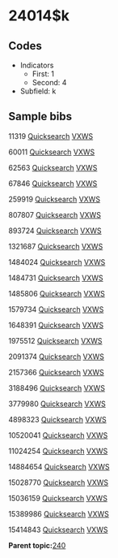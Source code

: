 # 24014$k

## Codes

-   Indicators
    -   First: 1
    -   Second: 4
-   Subfield: k

## Sample bibs

11319 [Quicksearch](https://search.library.yale.edu/catalog/11319) [VXWS](http://prodorbis.library.yale.edu:7014/vxws/GetHoldingsService?bibId=11319)

60011 [Quicksearch](https://search.library.yale.edu/catalog/60011) [VXWS](http://prodorbis.library.yale.edu:7014/vxws/GetHoldingsService?bibId=60011)

62563 [Quicksearch](https://search.library.yale.edu/catalog/62563) [VXWS](http://prodorbis.library.yale.edu:7014/vxws/GetHoldingsService?bibId=62563)

67846 [Quicksearch](https://search.library.yale.edu/catalog/67846) [VXWS](http://prodorbis.library.yale.edu:7014/vxws/GetHoldingsService?bibId=67846)

259919 [Quicksearch](https://search.library.yale.edu/catalog/259919) [VXWS](http://prodorbis.library.yale.edu:7014/vxws/GetHoldingsService?bibId=259919)

807807 [Quicksearch](https://search.library.yale.edu/catalog/807807) [VXWS](http://prodorbis.library.yale.edu:7014/vxws/GetHoldingsService?bibId=807807)

893724 [Quicksearch](https://search.library.yale.edu/catalog/893724) [VXWS](http://prodorbis.library.yale.edu:7014/vxws/GetHoldingsService?bibId=893724)

1321687 [Quicksearch](https://search.library.yale.edu/catalog/1321687) [VXWS](http://prodorbis.library.yale.edu:7014/vxws/GetHoldingsService?bibId=1321687)

1484024 [Quicksearch](https://search.library.yale.edu/catalog/1484024) [VXWS](http://prodorbis.library.yale.edu:7014/vxws/GetHoldingsService?bibId=1484024)

1484731 [Quicksearch](https://search.library.yale.edu/catalog/1484731) [VXWS](http://prodorbis.library.yale.edu:7014/vxws/GetHoldingsService?bibId=1484731)

1485806 [Quicksearch](https://search.library.yale.edu/catalog/1485806) [VXWS](http://prodorbis.library.yale.edu:7014/vxws/GetHoldingsService?bibId=1485806)

1579734 [Quicksearch](https://search.library.yale.edu/catalog/1579734) [VXWS](http://prodorbis.library.yale.edu:7014/vxws/GetHoldingsService?bibId=1579734)

1648391 [Quicksearch](https://search.library.yale.edu/catalog/1648391) [VXWS](http://prodorbis.library.yale.edu:7014/vxws/GetHoldingsService?bibId=1648391)

1975512 [Quicksearch](https://search.library.yale.edu/catalog/1975512) [VXWS](http://prodorbis.library.yale.edu:7014/vxws/GetHoldingsService?bibId=1975512)

2091374 [Quicksearch](https://search.library.yale.edu/catalog/2091374) [VXWS](http://prodorbis.library.yale.edu:7014/vxws/GetHoldingsService?bibId=2091374)

2157366 [Quicksearch](https://search.library.yale.edu/catalog/2157366) [VXWS](http://prodorbis.library.yale.edu:7014/vxws/GetHoldingsService?bibId=2157366)

3188496 [Quicksearch](https://search.library.yale.edu/catalog/3188496) [VXWS](http://prodorbis.library.yale.edu:7014/vxws/GetHoldingsService?bibId=3188496)

3779980 [Quicksearch](https://search.library.yale.edu/catalog/3779980) [VXWS](http://prodorbis.library.yale.edu:7014/vxws/GetHoldingsService?bibId=3779980)

4898323 [Quicksearch](https://search.library.yale.edu/catalog/4898323) [VXWS](http://prodorbis.library.yale.edu:7014/vxws/GetHoldingsService?bibId=4898323)

10520041 [Quicksearch](https://search.library.yale.edu/catalog/10520041) [VXWS](http://prodorbis.library.yale.edu:7014/vxws/GetHoldingsService?bibId=10520041)

11024254 [Quicksearch](https://search.library.yale.edu/catalog/11024254) [VXWS](http://prodorbis.library.yale.edu:7014/vxws/GetHoldingsService?bibId=11024254)

14884654 [Quicksearch](https://search.library.yale.edu/catalog/14884654) [VXWS](http://prodorbis.library.yale.edu:7014/vxws/GetHoldingsService?bibId=14884654)

15028770 [Quicksearch](https://search.library.yale.edu/catalog/15028770) [VXWS](http://prodorbis.library.yale.edu:7014/vxws/GetHoldingsService?bibId=15028770)

15036159 [Quicksearch](https://search.library.yale.edu/catalog/15036159) [VXWS](http://prodorbis.library.yale.edu:7014/vxws/GetHoldingsService?bibId=15036159)

15389986 [Quicksearch](https://search.library.yale.edu/catalog/15389986) [VXWS](http://prodorbis.library.yale.edu:7014/vxws/GetHoldingsService?bibId=15389986)

15414843 [Quicksearch](https://search.library.yale.edu/catalog/15414843) [VXWS](http://prodorbis.library.yale.edu:7014/vxws/GetHoldingsService?bibId=15414843)

**Parent topic:**[240](../../tags/240/240.md)

